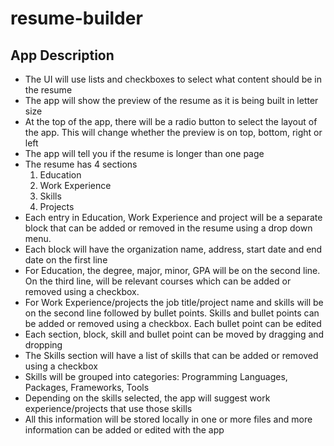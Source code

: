 # resume-builder

## App Description

- The UI will use lists and checkboxes to select what content should be in the resume
- The app will show the preview of the resume as it is being built in letter size
- At the top of the app, there will be a radio button to select the layout of the app. This will change whether the preview is on top, bottom, right or left
- The app will tell you if the resume is longer than one page
- The resume has 4 sections
  1. Education
  2. Work Experience
  3. Skills
  4. Projects
- Each entry in Education, Work Experience and project will be a separate block that can be added or removed in the resume using a drop down menu.
- Each block will have the organization name, address, start date and end date on the first line
- For Education, the degree, major, minor, GPA will be on the second line. On the third line, will be relevant courses which can be added or removed using a checkbox.
- For Work Experience/projects the job title/project name and skills will be on the second line followed by bullet points. Skills and bullet points can be added or removed using a checkbox. Each bullet point can be edited
- Each section, block, skill and bullet point can be moved by dragging and dropping
- The Skills section will have a list of skills that can be added or removed using a checkbox
- Skills will be grouped into categories: Programming Languages, Packages, Frameworks, Tools
- Depending on the skills selected, the app will suggest work experience/projects that use those skills
- All this information will be stored locally in one or more files and more information can be added or edited with the app

